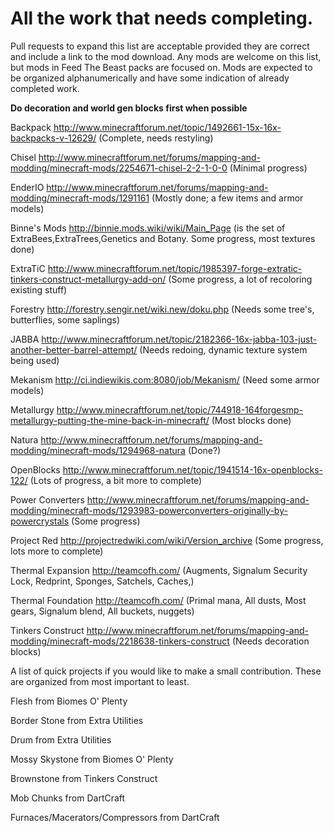 All the work that needs completing. 
===========================
Pull requests to expand this list are acceptable provided they are correct and include a link to the mod download.
Any mods are welcome on this list, but mods in Feed The Beast packs are focused on.
Mods are expected to be organized alphanumerically and have some indication of already completed work.

**Do decoration and world gen blocks first when possible**

Backpack			http://www.minecraftforum.net/topic/1492661-15x-16x-backpacks-v-12629/ (Complete, needs restyling)

Chisel				http://www.minecraftforum.net/forums/mapping-and-modding/minecraft-mods/2254671-chisel-2-2-1-0-0 (Minimal progress)

EnderIO             http://www.minecraftforum.net/forums/mapping-and-modding/minecraft-mods/1291161 (Mostly done; a few items and armor models)

Binne's Mods		http://binnie.mods.wiki/wiki/Main_Page (is the set of ExtraBees,ExtraTrees,Genetics and Botany. Some progress, most textures done)

ExtraTiC			http://www.minecraftforum.net/topic/1985397-forge-extratic-tinkers-construct-metallurgy-add-on/ (Some progress, a lot of recoloring existing stuff)

Forestry			http://forestry.sengir.net/wiki.new/doku.php (Needs some tree's, butterflies, some saplings)

JABBA				http://www.minecraftforum.net/topic/2182366-16x-jabba-103-just-another-better-barrel-attempt/ (Needs redoing, dynamic texture system being used)

Mekanism			http://ci.indiewikis.com:8080/job/Mekanism/ (Need some armor models)

Metallurgy			http://www.minecraftforum.net/topic/744918-164forgesmp-metallurgy-putting-the-mine-back-in-minecraft/ (Most blocks done)

Natura				http://www.minecraftforum.net/forums/mapping-and-modding/minecraft-mods/1294968-natura (Done?)

OpenBlocks			http://www.minecraftforum.net/topic/1941514-16x-openblocks-122/ (Lots of progress, a bit more to complete)

Power Converters	http://www.minecraftforum.net/forums/mapping-and-modding/minecraft-mods/1293983-powerconverters-originally-by-powercrystals (Some progress)

Project Red			http://projectredwiki.com/wiki/Version_archive (Some progress, lots more to complete)

Thermal Expansion	http://teamcofh.com/ (Augments, Signalum Security Lock, Redprint, Sponges, Satchels, Caches,)

Thermal Foundation  http://teamcofh.com/ (Primal mana, All dusts, Most gears, Signalum blend, All buckets, nuggets)

Tinkers Construct	http://www.minecraftforum.net/forums/mapping-and-modding/minecraft-mods/2218638-tinkers-construct (Needs decoration blocks)

A list of quick projects if you would like to make a small contribution. These are organized from most important to least.

Flesh from Biomes O' Plenty

Border Stone from Extra Utilities

Drum from Extra Utilities

Mossy Skystone from Biomes O' Plenty

Brownstone from Tinkers Construct

Mob Chunks from DartCraft

Furnaces/Macerators/Compressors from DartCraft



